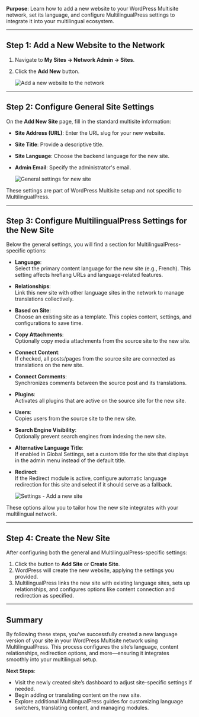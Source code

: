 **Purpose**: Learn how to add a new website to your WordPress Multisite network, set its language, and configure MultilingualPress settings to integrate it into your multilingual ecosystem.

---

## Step 1: Add a New Website to the Network

1. Navigate to **My Sites → Network Admin → Sites**.
    
2. Click the **Add New** button.
    
    ![Add a new website to the network](https://multilingualpress.org/wp-content/uploads/sites/12/2018/07/multilingualpress-network-sites.png)
    

---

## Step 2: Configure General Site Settings

On the **Add New Site** page, fill in the standard multisite information:

- **Site Address (URL)**: Enter the URL slug for your new website.
- **Site Title**: Provide a descriptive title.
- **Site Language**: Choose the backend language for the new site.
- **Admin Email**: Specify the administrator's email.

    ![General settings for new site](https://multilingualpress.org/wp-content/uploads/sites/12/2018/07/add-new-site-to-wordpress-multisite.png)
    

These settings are part of WordPress Multisite setup and not specific to MultilingualPress.

---

## Step 3: Configure MultilingualPress Settings for the New Site

Below the general settings, you will find a section for MultilingualPress-specific options:

- **Language**:  
    Select the primary content language for the new site (e.g., French). This setting affects hreflang URLs and language-related features.
    
- **Relationships**:  
    Link this new site with other language sites in the network to manage translations collectively.
    
- **Based on Site**:  
    Choose an existing site as a template. This copies content, settings, and configurations to save time.
    
- **Copy Attachments**:  
    Optionally copy media attachments from the source site to the new site.
    
- **Connect Content**:  
    If checked, all posts/pages from the source site are connected as translations on the new site.
    
- **Connect Comments**:  
    Synchronizes comments between the source post and its translations.
    
- **Plugins**:  
    Activates all plugins that are active on the source site for the new site.
    
- **Users**:  
    Copies users from the source site to the new site.
    
- **Search Engine Visibility**:  
    Optionally prevent search engines from indexing the new site.
    
- **Alternative Language Title**:  
    If enabled in Global Settings, set a custom title for the site that displays in the admin menu instead of the default title.
    
- **Redirect**:  
    If the Redirect module is active, configure automatic language redirection for this site and select if it should serve as a fallback.
    
    ![Settings - Add a new site](https://multilingualpress.org/wp-content/uploads/sites/12/2018/07/settings-add-a-new-site.png)
    

These options allow you to tailor how the new site integrates with your multilingual network.

---

## Step 4: Create the New Site

After configuring both the general and MultilingualPress-specific settings:

1. Click the button to **Add Site** or **Create Site**.
2. WordPress will create the new website, applying the settings you provided.
3. MultilingualPress links the new site with existing language sites, sets up relationships, and configures options like content connection and redirection as specified.

---

## Summary

By following these steps, you’ve successfully created a new language version of your site in your WordPress Multisite network using MultilingualPress. This process configures the site’s language, content relationships, redirection options, and more—ensuring it integrates smoothly into your multilingual setup.

**Next Steps**:

- Visit the newly created site’s dashboard to adjust site-specific settings if needed.
- Begin adding or translating content on the new site.
- Explore additional MultilingualPress guides for customizing language switchers, translating content, and managing modules.
